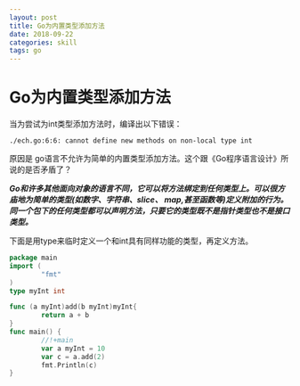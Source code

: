 ```yaml
---
layout: post
title: Go为内置类型添加方法
date: 2018-09-22
categories: skill
tags: go 
---
```


# Go为内置类型添加方法

当为尝试为int类型添加方法时，编译出以下错误：

```
./ech.go:6:6: cannot define new methods on non-local type int
```

原因是 go语言不允许为简单的内置类型添加方法。这个跟《Go程序语言设计》所说的是否矛盾了？

***Go和许多其他面向对象的语言不同，它可以将方法绑定到任何类型上。可以很方庙地为简单的类型(如数字、字符串、slice、 map,甚至函数等)定义附加的行为。同一个包下的任何类型都可以声明方法，只要它的类型既不是指针类型也不是接口类型。***

下面是用type来临时定义一个和int具有同样功能的类型，再定义方法。

```go
package main
import (
        "fmt"
)
type myInt int

func (a myInt)add(b myInt)myInt{
        return a + b
}
func main() {
        //!+main
        var a myInt = 10
        var c = a.add(2)
        fmt.Println(c)
}
```

